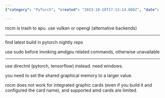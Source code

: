 ```yaml
---
{"category": "PyTorch", "created": "2023-10-10T17:13:14.000Z", "date": "2023-10-10 17:13:14", "description": "This article addresses the challenges faced while using AMDGPU, ROCM, and PyTorch. It proposes alternative solutions such as Vulkan/OpenGL or DirectML for integrated graphics cards instead of ROCM, and advises checking the Pytorch nightly repo for up-to-date builds.", "modified": "2023-10-14T11:48:08.462Z", "tags": ["AMDGPU", "ROCM", "PyTorch", "Vulkan", "OpenGL", "DirectML", "TensorFlow"], "title": "Amdgpu, Rocm And Pytorch"}

---
```


rocm is trash to apu. use vulkan or opengl (alternative backends)

---

find latest build in pytorch nightly repo

use sudo before invoking amdgpu related commands, otherwise unavailable

---

use directml (pytorch, tensorflow) instead. need windows.

you need to set the shared graphical memory to a larger value.

rocm does not work for integrated graphic cards (even if you build it and configured the card name), and supported amd cards are limited.
